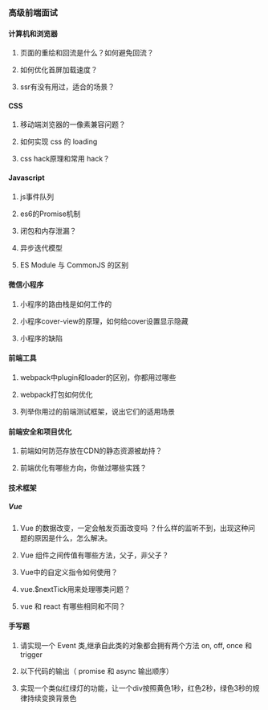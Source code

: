 ### 高级前端面试

#### 计算机和浏览器

1. 页面的重绘和回流是什么？如何避免回流？

2. 如何优化首屏加载速度？

3. ssr有没有用过，适合的场景？


#### CSS

1. 移动端浏览器的一像素兼容问题？

2. 如何实现 css 的 loading 

3. css hack原理和常用 hack？

#### Javascript

1. js事件队列

2. es6的Promise机制

3. 闭包和内存泄漏？

4. 异步迭代模型

5. ES Module 与 CommonJS 的区别



#### 微信小程序

1. 小程序的路由栈是如何工作的

2. 小程序cover-view的原理，如何给cover设置显示隐藏

3. 小程序的缺陷


#### 前端工具

1. webpack中plugin和loader的区别，你都用过哪些

2. webpack打包如何优化

3. 列举你用过的前端测试框架，说出它们的适用场景

#### 前端安全和项目优化

1. 前端如何防范存放在CDN的静态资源被劫持？

2. 前端优化有哪些方向，你做过哪些实践？

#### 技术框架

#####  Vue

1. Vue 的数据改变，一定会触发页面改变吗 ？什么样的监听不到，出现这种问题的原因是什么，怎么解决。

2. Vue 组件之间传值有哪些方法，父子，非父子？

3. Vue中的自定义指令如何使用？

4. vue.$nextTick用来处理哪类问题？

5. vue 和 react 有哪些相同和不同？

#### 手写题

1. 请实现一个 Event 类,继承自此类的对象都会拥有两个方法 on, off, once 和 trigger

2. 以下代码的输出（ promise 和 async 输出顺序）

3. 实现一个类似红绿灯的功能，让一个div按照黄色1秒，红色2秒，绿色3秒的规律持续变换背景色